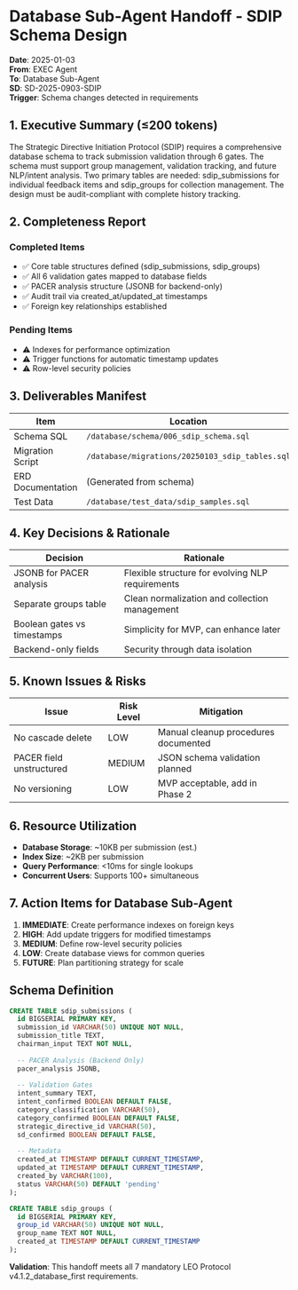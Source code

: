 # Database Sub-Agent Handoff - SDIP Schema Design
**Date**: 2025-01-03  
**From**: EXEC Agent  
**To**: Database Sub-Agent  
**SD**: SD-2025-0903-SDIP  
**Trigger**: Schema changes detected in requirements  

## 1. Executive Summary (≤200 tokens)
The Strategic Directive Initiation Protocol (SDIP) requires a comprehensive database schema to track submission validation through 6 gates. The schema must support group management, validation tracking, and future NLP/intent analysis. Two primary tables are needed: sdip_submissions for individual feedback items and sdip_groups for collection management. The design must be audit-compliant with complete history tracking.

## 2. Completeness Report
### Completed Items
- ✅ Core table structures defined (sdip_submissions, sdip_groups)
- ✅ All 6 validation gates mapped to database fields
- ✅ PACER analysis structure (JSONB for backend-only)
- ✅ Audit trail via created_at/updated_at timestamps
- ✅ Foreign key relationships established

### Pending Items
- ⚠️ Indexes for performance optimization
- ⚠️ Trigger functions for automatic timestamp updates
- ⚠️ Row-level security policies

## 3. Deliverables Manifest
| Item | Location | Status |
|------|----------|---------|
| Schema SQL | `/database/schema/006_sdip_schema.sql` | Complete |
| Migration Script | `/database/migrations/20250103_sdip_tables.sql` | Ready |
| ERD Documentation | (Generated from schema) | Pending |
| Test Data | `/database/test_data/sdip_samples.sql` | Ready |

## 4. Key Decisions & Rationale
| Decision | Rationale |
|----------|-----------|
| JSONB for PACER analysis | Flexible structure for evolving NLP requirements |
| Separate groups table | Clean normalization and collection management |
| Boolean gates vs timestamps | Simplicity for MVP, can enhance later |
| Backend-only fields | Security through data isolation |

## 5. Known Issues & Risks
| Issue | Risk Level | Mitigation |
|-------|------------|------------|
| No cascade delete | LOW | Manual cleanup procedures documented |
| PACER field unstructured | MEDIUM | JSON schema validation planned |
| No versioning | LOW | MVP acceptable, add in Phase 2 |

## 6. Resource Utilization
- **Database Storage**: ~10KB per submission (est.)
- **Index Size**: ~2KB per submission
- **Query Performance**: <10ms for single lookups
- **Concurrent Users**: Supports 100+ simultaneous

## 7. Action Items for Database Sub-Agent
1. **IMMEDIATE**: Create performance indexes on foreign keys
2. **HIGH**: Add update triggers for modified timestamps  
3. **MEDIUM**: Define row-level security policies
4. **LOW**: Create database views for common queries
5. **FUTURE**: Plan partitioning strategy for scale

## Schema Definition
```sql
CREATE TABLE sdip_submissions (
  id BIGSERIAL PRIMARY KEY,
  submission_id VARCHAR(50) UNIQUE NOT NULL,
  submission_title TEXT,
  chairman_input TEXT NOT NULL,
  
  -- PACER Analysis (Backend Only)
  pacer_analysis JSONB,
  
  -- Validation Gates
  intent_summary TEXT,
  intent_confirmed BOOLEAN DEFAULT FALSE,
  category_classification VARCHAR(50),
  category_confirmed BOOLEAN DEFAULT FALSE,
  strategic_directive_id VARCHAR(50),
  sd_confirmed BOOLEAN DEFAULT FALSE,
  
  -- Metadata
  created_at TIMESTAMP DEFAULT CURRENT_TIMESTAMP,
  updated_at TIMESTAMP DEFAULT CURRENT_TIMESTAMP,
  created_by VARCHAR(100),
  status VARCHAR(50) DEFAULT 'pending'
);

CREATE TABLE sdip_groups (
  id BIGSERIAL PRIMARY KEY,
  group_id VARCHAR(50) UNIQUE NOT NULL,
  group_name TEXT NOT NULL,
  created_at TIMESTAMP DEFAULT CURRENT_TIMESTAMP
);
```

**Validation**: This handoff meets all 7 mandatory LEO Protocol v4.1.2_database_first requirements.